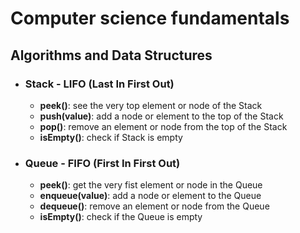 # Computer science fundamentals

## Algorithms and Data Structures

- ### Stack - LIFO (Last In First Out)
  - **peek()**: see the very top element or node of the Stack
  - **push(value)**: add a node or element to the top of the Stack
  - **pop()**: remove an element or node from the top of the Stack
  - **isEmpty()**: check if Stack is empty
- ### Queue - FIFO (First In First Out)
  - **peek()**: get the very fist element or node in the Queue
  - **enqueue(value)**: add a node or element to the Queue
  - **dequeue()**: remove an element or node from the Queue
  - **isEmpty()**: check if the Queue is empty
